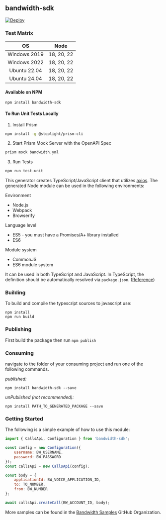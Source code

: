 ## bandwidth-sdk

[![Deploy](https://github.com/Bandwidth/node-sdk/actions/workflows/deploy.yml/badge.svg)](https://github.com/Bandwidth/node-sdk/actions/workflows/deploy.yml)

### Test Matrix
|    **OS**    | **Node** |
|:------------:|:---:|
| Windows 2019 | 18, 20, 22 |
| Windows 2022 | 18, 20, 22 |
| Ubuntu 22.04 | 18, 20, 22 |
| Ubuntu 24.04 | 18, 20, 22 |

#### Available on NPM
```
npm install bandwidth-sdk
```


#### To Run Unit Tests Locally

1. Install Prism
```bash
npm install -g @stoplight/prism-cli
```
2. Start Prism Mock Server with the OpenAPI Spec
```bash
prism mock bandwidth.yml
```
3. Run Tests
```bash
npm run test-unit
```


This generator creates TypeScript/JavaScript client that utilizes [axios](https://github.com/axios/axios). The generated Node module can be used in the following environments:

Environment
* Node.js
* Webpack
* Browserify

Language level
* ES5 - you must have a Promises/A+ library installed
* ES6

Module system
* CommonJS
* ES6 module system

It can be used in both TypeScript and JavaScript. In TypeScript, the definition should be automatically resolved via `package.json`. ([Reference](http://www.typescriptlang.org/docs/handbook/typings-for-npm-packages.html))

### Building

To build and compile the typescript sources to javascript use:
```
npm install
npm run build
```

### Publishing

First build the package then run ```npm publish```

### Consuming

navigate to the folder of your consuming project and run one of the following commands.

_published:_

```
npm install bandwidth-sdk --save
```

_unPublished (not recommended):_

```
npm install PATH_TO_GENERATED_PACKAGE --save
```

### Getting Started

The following is a simple example of how to use this module:

```javascript
import { CallsApi, Configuration } from 'bandwidth-sdk';

const config = new Configuration({
    username: BW_USERNAME,
    password: BW_PASSWORD
});
const callsApi = new CallsApi(config);

const body = {
    applicationId: BW_VOICE_APPLICATION_ID,
    to: TO_NUMBER,
    from: BW_NUMBER
};

await callsApi.createCall(BW_ACCOUNT_ID, body);
```

More samples can be found in the [Bandwidth Samples](https://github.com/orgs/Bandwidth-Samples/repositories?q=lang%3Ajavascript&type=all) GitHub Organization.

